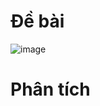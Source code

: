 # Đề bài
![image](https://github.com/VanHoang110802/Competitive_Programming/assets/108053955/999e3289-f345-42be-a52f-bb0dde997b49)

# Phân tích

